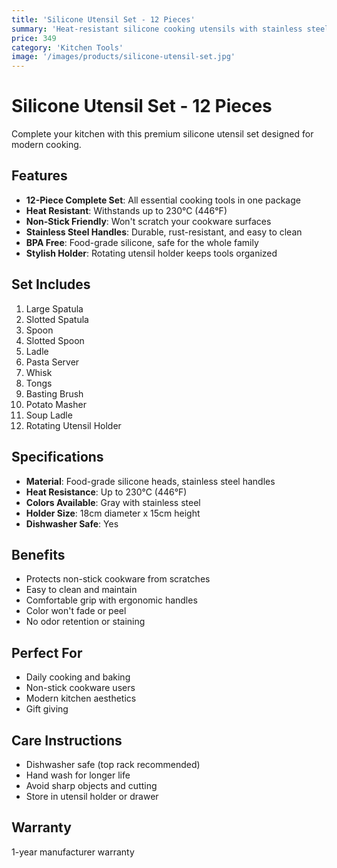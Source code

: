```yaml
---
title: 'Silicone Utensil Set - 12 Pieces'
summary: 'Heat-resistant silicone cooking utensils with stainless steel handles and holder'
price: 349
category: 'Kitchen Tools'
image: '/images/products/silicone-utensil-set.jpg'
---
```


# Silicone Utensil Set - 12 Pieces

Complete your kitchen with this premium silicone utensil set designed for modern cooking.

## Features

- **12-Piece Complete Set**: All essential cooking tools in one package
- **Heat Resistant**: Withstands up to 230°C (446°F)
- **Non-Stick Friendly**: Won't scratch your cookware surfaces
- **Stainless Steel Handles**: Durable, rust-resistant, and easy to clean
- **BPA Free**: Food-grade silicone, safe for the whole family
- **Stylish Holder**: Rotating utensil holder keeps tools organized

## Set Includes

1. Large Spatula
2. Slotted Spatula
3. Spoon
4. Slotted Spoon
5. Ladle
6. Pasta Server
7. Whisk
8. Tongs
9. Basting Brush
10. Potato Masher
11. Soup Ladle
12. Rotating Utensil Holder

## Specifications

- **Material**: Food-grade silicone heads, stainless steel handles
- **Heat Resistance**: Up to 230°C (446°F)
- **Colors Available**: Gray with stainless steel
- **Holder Size**: 18cm diameter x 15cm height
- **Dishwasher Safe**: Yes

## Benefits

- Protects non-stick cookware from scratches
- Easy to clean and maintain
- Comfortable grip with ergonomic handles
- Color won't fade or peel
- No odor retention or staining

## Perfect For

- Daily cooking and baking
- Non-stick cookware users
- Modern kitchen aesthetics
- Gift giving

## Care Instructions

- Dishwasher safe (top rack recommended)
- Hand wash for longer life
- Avoid sharp objects and cutting
- Store in utensil holder or drawer

## Warranty

1-year manufacturer warranty
